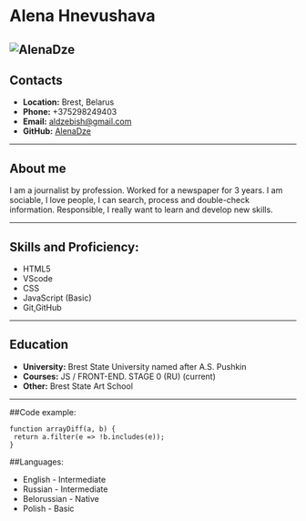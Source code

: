 # Alena Hnevushava

![AlenaDze](https://avatars.githubusercontent.com/u/105853276?v=4)
---
## Contacts
+ **Location:**  Brest, Belarus
+ **Phone:** +375298249403
+ **Email:** aldzebish@gmail.com
+ **GitHub:**  [AlenaDze](https://github.com/AlenaDze)
---
## About me

I am a journalist by profession. Worked for a newspaper for 3 years. I am sociable, I love people, I can search, process and double-check information. Responsible, I really want to learn and develop new skills.

---
## Skills and Proficiency:
+ HTML5
+ VScode
+ CSS
+ JavaScript (Basic)
+ Git,GitHub

---
## Education

+ **University:** Brest State University named after A.S. Pushkin
+ **Courses:** JS / FRONT-END. STAGE 0 (RU) (current)
+ **Other:** Brest State Art School

---

##Code example:

```
function arrayDiff(a, b) {
 return a.filter(e => !b.includes(e)); 
}
```

##Languages:

+ English - Intermediate
+ Russian - Intermediate
+ Belorussian - Native
+ Polish - Basic



